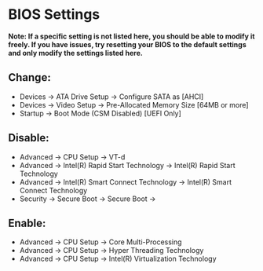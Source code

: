 # **BIOS Settings**

**Note: If a specific setting is not listed here, you should be able to modify it freely. If you have issues, try resetting your BIOS to the default settings and only modify the settings listed here.**

## **Change:**
- Devices -> ATA Drive Setup -> Configure SATA as [AHCI]
- Devices -> Video Setup -> Pre-Allocated Memory Size [64MB or more]
- Startup -> Boot Mode (CSM Disabled) [UEFI Only]

## **Disable:**
- Advanced -> CPU Setup -> VT-d
- Advanced -> Intel(R) Rapid Start Technology -> Intel(R) Rapid Start Technology
- Advanced -> Intel(R) Smart Connect Technology -> Intel(R) Smart Connect Technology
- Security -> Secure Boot -> Secure Boot ->

## **Enable:**
- Advanced -> CPU Setup -> Core Multi-Processing
- Advanced -> CPU Setup -> Hyper Threading Technology
- Advanced -> CPU Setup -> Intel(R) Virtualization Technology
